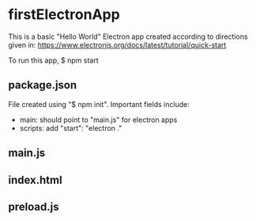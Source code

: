 # firstElectronApp
This is a basic "Hello World" Electron app created according to directions given in:
https://www.electronjs.org/docs/latest/tutorial/quick-start 

To run this app,
$ npm start

## package.json
File created using "$ npm init". Important fields include:
* main: should point to "main.js" for electron apps
* scripts: add "start": "electron ."

## main.js

## index.html

## preload.js
